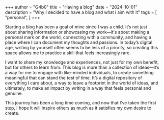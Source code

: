 +++
author = "G4b0"
title = "Having a blog"
date = "2024-10-01"
description = "Why I decided to have a blog and what i aim with it"
tags = [
    "personal",
]
+++

Starting a blog has been a goal of mine since I was a child. It’s not just about sharing information or showcasing my work—it's about making a personal mark on the world, connecting with a community, and having a place where I can document my thoughts and passions. In today’s digital age, writing by yourself often seems to be less of a priority, so creating this space allows me to practice a skill that feels increasingly rare.

I want to share my knowledge and experiences, not just for my own benefit, but for others to learn from. This blog is more than a collection of ideas—it’s a way for me to engage with like-minded individuals, to create something meaningful that can stand the test of time. It’s a digital repository of everything I care about, a way to leave a footprint in the world of ideas, and ultimately, to make an impact by writing in a way that feels personal and genuine.

This journey has been a long time coming, and now that I’ve taken the first step, I hope it will inspire others as much as it satisfies my own desire to create.
